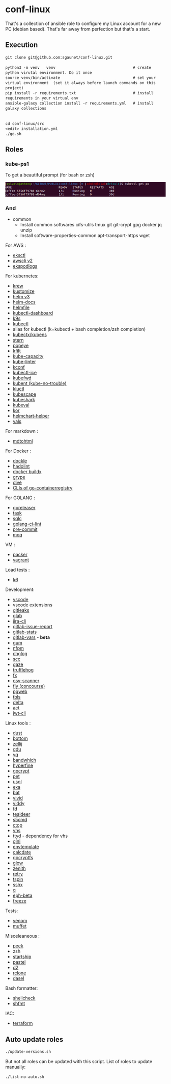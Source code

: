 # conf-linux

That's a collection of ansible role to configure my Linux account for a new PC (debian based). That's far away from perfection but that's a start.

## Execution

```
git clone git@github.com:sgaunet/conf-linux.git

python3 -m venv   venv                                  # create python virutal environment. Do it once
source venv/bin/activate                                # set your virtual environment  (set it always before launch commands on this project)
pip install -r requirements.txt                         # install requirements in your virtual env
ansible-galaxy collection install -r requirements.yml   # install galaxy collections


cd conf-linux/src
<edit> installation.yml
./go.sh
```

## Roles

### kube-ps1

To get a beautiful prompt (for bash or zsh)

![prompt](img/prompt.png)

### And

* common
    * Install common softwares cifs-utils tmux git git-crypt gpg docker jq unzip
    * Install software-properties-common apt-transport-https wget

For AWS :

* [eksctl](https://eksctl.io/)
* [awscli v2](https://github.com/aws/aws-cli/)
* [ekspodlogs](https://github.com/sgaunet/ekspodlogs)

For kubernetes:

* [krew](https://krew.sigs.k8s.io/)
* [kustomize](https://github.com/kubernetes-sigs/kustomize)
* [helm v3](https://helm.sh/docs/intro/install/)
* [helm-docs](https://github.com/norwoodj/helm-docs)
* [helmfile](https://github.com/helmfile/helmfile)
* [kubectl-dashboard](https://github.com/bouk/kubectl-dashboard)
* [k9s](https://k9scli.io/)
* [kubectl](https://kubernetes.io/releases/download/)
* alias for kubectl (k=kubectl + bash completion/zsh completion)
* [kubectx/kubens](https://github.com/ahmetb/kubectx/)
* [stern](https://github.com/stern/stern)
* [popeye](https://github.com/derailed/popeye)
* [kfilt](https://github.com/ryane/kfilt)
* [kube-capacity](https://github.com/robscott/kube-capacity)
* [kube-linter](https://github.com/stackrox/kube-linter)
* [kconf](https://github.com/particledecay/kconf)
* [kubectl-ice](https://github.com/NimbleArchitect/kubectl-ice)
* [kubefwd](https://github.com/txn2/kubefwd)
* [kubent (kube-no-trouble)](https://github.com/doitintl/kube-no-trouble)
* [kluctl](https://github.com/kluctl/kluctl)
* [kubescape](https://github.com/kubescape/kubescape)
* [kubeshark](https://github.com/kubeshark/kubeshark)
* [kubeval](https://github.com/instrumenta/kubeval)
* [kor](https://github.com/yonahd/kor)
* [helmchart-helper](https://github.com/sgaunet/helmchart-helper)
* [vals](https://github.com/helmfile/vals)

For markdown :

* [mdtohtml](https://github.com/sgaunet/mdtohtml)

For Docker :

* [dockle](https://github.com/goodwithtech/dockle)
* [hadolint](https://github.com/hadolint/hadolint)
* [docker buildx](https://github.com/docker/buildx)
* [grype](https://github.com/anchore/grype)
* [dive](https://github.com/wagoodman/dive)
* [CLIs of go-containerregistry](https://github.com/google/go-containerregistry)

For GOLANG :

* [goreleaser](https://github.com/goreleaser/goreleaser/)
* [task](https://taskfile.dev/)
* [sqlc](https://sqlc.dev/)
* [golang-ci-lint](https://github.com/golangci/golangci-lint)
* [pre-commit](https://github.com/pre-commit/pre-commit)
* [moq](https://github.com/matryer/moq)


VM :

* [packer](https://www.packer.io/)
* [vagrant](https://www.vagrantup.com/downloads)

Load tests :

* [k6](https://k6.io/)

Development:

* [vscode](https://code.visualstudio.com/docs/setup/linux)
* vscode extensions
* [gitleaks](https://github.com/zricethezav/gitleaks)
* [glab](https://gitlab.com/gitlab-org/cli)
* [jira-cli](https://github.com/ankitpokhrel/jira-cli)
* [gitlab-issue-report](https://github.com/sgaunet/gitlab-issue-report)
* [gitlab-stats](https://github.com/sgaunet/gitlab-stats)
* [gitlab-vars](https://github.com/sgaunet/gitlab-vars) - **beta**
* [gum](https://github.com/charmbracelet/gum)
* [nfpm](https://nfpm.goreleaser.com/)
* [chglog](https://github.com/goreleaser/chglog)
* [scc](https://github.com/boyter/scc)
* [gaze](https://github.com/wtetsu/gaze)
* [trufflehog](https://github.com/trufflesecurity/trufflehog)
* [fx](https://github.com/antonmedv/fx)
* [osv-scanner](https://github.com/google/osv-scanner)
* [fly (concourse)](https://github.com/concourse/concourse)
* [pgweb](https://github.com/sosedoff/pgweb)
* [tbls](https://github.com/k1LoW/tbls)
* [delta](https://github.com/dandavison/delta)
* [act](https://github.com/nektos/act)
* [jwt-cli](https://github.com/sgaunet/jwt-cli)

Linux tools :

* [dust](https://github.com/bootandy/dust)
* [bottom](https://github.com/ClementTsang/bottom/)
* [zellij](https://github.com/zellij-org/zellij)
* [gdu](https://github.com/dundee/gdu)
* [yq](https://github.com/mikefarah/yq)
* [bandwhich](https://github.com/imsnif/bandwhich)
* [hyperfine](https://github.com/sharkdp/hyperfine)
* [gocrypt](https://github.com/sgaunet/gocrypt)
* [pet](https://github.com/knqyf263/pet)
* [usql](https://github.com/xo/usql)
* [exa](https://github.com/ogham/exa)
* [bat](https://github.com/sharkdp/bat)
* [vivid](https://github.com/sharkdp/vivid)
* [viddy](https://github.com/sachaos/viddy)
* [fd](https://github.com/sharkdp/fd)
* [tealdeer](https://github.com/dbrgn/tealdeer)
* [s5cmd](https://github.com/peak/s5cmd)
* [ctop](https://github.com/bcicen/ctop)
* [vhs](https://github.com/charmbracelet/vhs)
* [ttyd](https://github.com/tsl0922/ttyd) - dependency for vhs
* [gini](https://github.com/sgaunet/gini)
* [envtemplate](https://github.com/sgaunet/envtemplate)
* [calcdate](https://github.com/sgaunet/calcdate)
* [gocryptfs](https://github.com/rfjakob/gocryptfs)
* [glow](https://github.com/charmbracelet/glow)
* [zenith](https://github.com/bvaisvil/zenith)
* [retry](https://github.com/sgaunet/retry)
* [tspin](https://github.com/bensadeh/tailspin)
* [sshx](https://github.com/ekzhang/sshx)
* [q](https://github.com/natesales/q)
* [eph-beta](https://github.com/ephemeralfiles/eph-beta)
* [freeze](https://github.com/charmbracelet/freeze)

Tests:

* [venom](https://github.com/ovh/venom)
* [muffet](https://github.com/raviqqe/muffet/)

Misceleaneous :

* [peek](https://github.com/phw/peek)
* zsh
* [startship](https://starship.rs/)
* [pastel](https://github.com/sharkdp/pastel)
* [d2](https://github.com/terrastruct/d2)
* [rclone](https://rclone.org/)
* [dasel](https://github.com/TomWright/dasel)

Bash formatter:

* [shellcheck](https://www.shellcheck.net/)
* [shfmt](https://github.com/mvdan/sh)

IAC:

* [terraform](https://developer.hashicorp.com/terraform)

## Auto update roles

```bash
./update-versions.sh
```

But not all roles can be updated with this script. List of roles to update manually:

```bash
./list-no-auto.sh
```
